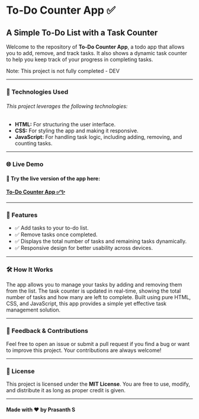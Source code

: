# To-Do Counter App ✅

<h2>A Simple To-Do List with a Task Counter</h2>

<p>Welcome to the repository of <strong>To-Do Counter App</strong>, a todo app that allows you to add, remove, and track tasks. It also shows a dynamic task counter to help you keep track of your progress in completing tasks.</p>

<p>Note: This project is not fully completed - DEV</p>

---

<h3>🔧 Technologies Used</h3>
<h6>This project leverages the following technologies:</h6>

<ul>
  <li><strong>HTML:</strong> For structuring the user interface.</li>
  <li><strong>CSS:</strong> For styling the app and making it responsive.</li>
  <li><strong>JavaScript:</strong> For handling task logic, including adding, removing, and counting tasks.</li>
</ul>

---

<h3>🌐 Live Demo</h3>
<h4>🔗 Try the live version of the app here:</h4>
<h4><a href="#">To-Do Counter App ✅✨</a></h4>

---

<h3>📌 Features</h3>

<ul>
  <li>✅ Add tasks to your to-do list.</li>
  <li>✅ Remove tasks once completed.</li>
  <li>✅ Displays the total number of tasks and remaining tasks dynamically.</li>
  <li>✅ Responsive design for better usability across devices.</li>
</ul>

---

<h3>🛠️ How It Works</h3>
<p>The app allows you to manage your tasks by adding and removing them from the list. The task counter is updated in real-time, showing the total number of tasks and how many are left to complete. Built using pure HTML, CSS, and JavaScript, this app provides a simple yet effective task management solution.</p>

---

<h3>📢 Feedback & Contributions</h3>
<p>Feel free to open an issue or submit a pull request if you find a bug or want to improve this project. Your contributions are always welcome!</p>

---

<h3>📄 License</h3>
<p>This project is licensed under the <strong>MIT License</strong>. You are free to use, modify, and distribute it as long as proper credit is given.</p>

---

<h4>Made with ❤️ by Prasanth S</h4>
